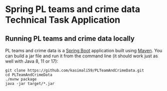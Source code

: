 # Spring PL teams and crime data Technical Task Application

## Running PL teams and crime data locally
PL teams and crime data is a [Spring Boot](https://spring.io/guides/gs/spring-boot) application built using [Maven](https://spring.io/guides/gs/maven/). You can build a jar file and run it from the command line (it should work just as well with Java 8, 11 or 17):
```
git clone https://github.com/kasimali59/PLTeamAndCrimeData.git
cd PLTeamAndCrimeData
./mvnw package
java -jar target/*.jar
```
